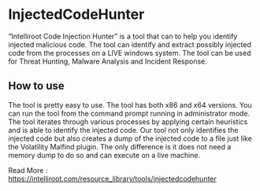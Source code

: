 # InjectedCodeHunter
“Intelliroot Code Injection Hunter” is a tool that can to help you identify injected malicious code. The tool can identify and extract possibly injected code from the processes on a LIVE windows system. The tool can be used for Threat Hunting, Malware Analysis and Incident Response.

<h2>How to use </h2>

The tool is pretty easy to use.
The tool has both x86 and x64 versions. 
You can run the tool from the command prompt running in administrator mode.
The tool iterates through various processes by applying certain heuristics and is able to identify the injected code.
Our tool not only identifies the injected code but also creates a dump of the injected code to a file just like the Volatility Malfind plugin.
The only difference is it does not need a memory dump to do so and can execute on a live machine.

Read More : <a href="https://intelliroot.com/resource_library/tools/injectedcodehunter">https://intelliroot.com/resource_library/tools/injectedcodehunter</a>
